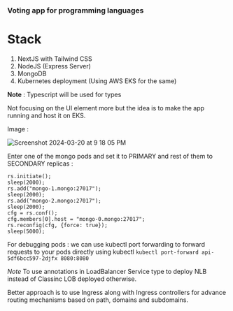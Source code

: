 ###  Voting app for programming languages

# Stack
1. NextJS with Tailwind CSS
2. NodeJS (Express Server)
3. MongoDB
4. Kubernetes deployment (Using AWS EKS for the same)

**Note** : Typescript will be used for types

Not focusing on the UI element more but the idea is to make the app running and host it on EKS. 



Image : 

![Screenshot 2024-03-20 at 9 18 05 PM](https://github.com/bibhash1996/mastering-kubernetes/assets/14090203/0668ea57-83e9-47db-b52c-dc6527689d0f)


Enter one of the mongo pods and set it to PRIMARY and rest of them to SECONDARY replicas :

```
rs.initiate();
sleep(2000);
rs.add("mongo-1.mongo:27017");
sleep(2000);
rs.add("mongo-2.mongo:27017");
sleep(2000);
cfg = rs.conf();
cfg.members[0].host = "mongo-0.mongo:27017";
rs.reconfig(cfg, {force: true});
sleep(5000);
 ```

For debugging pods : we can use kubectl port forwarding to forward requests to your pods directly using kubectl
    `kubectl port-forward api-5df6bcc597-2djfx 8080:8080`


*Note*
To use annotations in LoadBalancer Service type to deploy NLB instead of Classinc LOB deployed otherwise.

Better approach is to use Ingress along with Ingress controllers for advance routing mechanisms based on path, domains and subdomains.